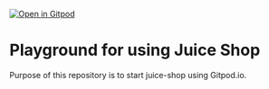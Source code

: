 [![Open in Gitpod](https://gitpod.io/button/open-in-gitpod.svg)](https://gitpod.io/#https://github.com/evtil/juice-shop-playground)

# Playground for using Juice Shop

Purpose of this repository is to start juice-shop using Gitpod.io.
